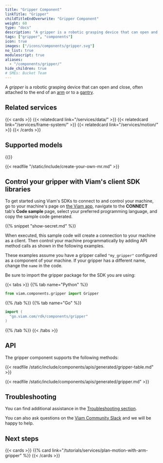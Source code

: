 ```yaml
---
title: "Gripper Component"
linkTitle: "Gripper"
childTitleEndOverwrite: "Gripper Component"
weight: 60
type: "docs"
description: "A gripper is a robotic grasping device that can open and close."
tags: ["gripper", "components"]
icon: true
images: ["/icons/components/gripper.svg"]
no_list: true
modulescript: true
aliases:
  - "/components/gripper/"
hide_children: true
# SMEs: Bucket Team
---
```


A _gripper_ is a robotic grasping device that can open and close, often attached to the end of an [arm](../arm/) or to a [gantry](../gantry/).

## Related services

{{< cards >}}
{{< relatedcard link="/services/data/" >}}
{{< relatedcard link="/services/frame-system/" >}}
{{< relatedcard link="/services/motion/" >}}
{{< /cards >}}

## Supported models

{{<resources api="rdk:component:gripper" type="gripper">}}

{{< readfile "/static/include/create-your-own-mr.md" >}}

## Control your gripper with Viam's client SDK libraries

To get started using Viam's SDKs to connect to and control your machine, go to your machine's page on [the Viam app](https://app.viam.com), navigate to the **CONNECT** tab's **Code sample** page, select your preferred programming language, and copy the sample code generated.

{{% snippet "show-secret.md" %}}

When executed, this sample code will create a connection to your machine as a client.
Then control your machine programmatically by adding API method calls as shown in the following examples.

These examples assume you have a gripper called `"my_gripper"` configured as a component of your machine.
If your gripper has a different name, change the `name` in the code.

Be sure to import the gripper package for the SDK you are using:

{{< tabs >}}
{{% tab name="Python" %}}

```python
from viam.components.gripper import Gripper
```

{{% /tab %}}
{{% tab name="Go" %}}

```go
import (
  "go.viam.com/rdk/components/gripper"
)
```

{{% /tab %}}
{{< /tabs >}}

## API

The gripper component supports the following methods:

{{< readfile /static/include/components/apis/generated/gripper-table.md" >}}

{{< readfile /static/include/components/apis/generated/gripper.md" >}}

## Troubleshooting

You can find additional assistance in the [Troubleshooting section](/appendix/troubleshooting/).

You can also ask questions on the [Viam Community Slack](https://join.slack.com/t/viamrobotics/shared_invite/zt-1f5xf1qk5-TECJc1MIY1MW0d6ZCg~Wnw) and we will be happy to help.

## Next steps

{{< cards >}}
{{% card link="/tutorials/services/plan-motion-with-arm-gripper" %}}
{{< /cards >}}
